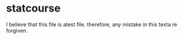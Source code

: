 # statcourse
I believe that this file is  atest file. therefore, any mistake in this texta re forgiven.
